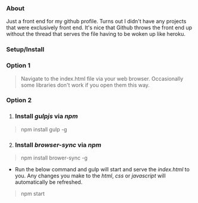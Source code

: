 ### About

Just a front end for my github profile.  Turns out I didn't have any projects that were exclusively front end.  It's nice that Github throws the front end up without the thread that serves the file having to be woken up like heroku.

### Setup/Install

### Option 1

> Navigate to the index.html file via your web browser.  Occasionally some libraries don't work if you open them this way.

### Option 2
1.  ### Install *gulpjs* via *npm*
> npm install gulp -g
2. ### Install *browser-sync* via *npm*
> npm install brower-sync -g
- Run the below command and gulp will start and serve the *index.html* to you.
Any changes you make to the *html*, *css* or *javascript* will automatically be refreshed.
 > npm start
